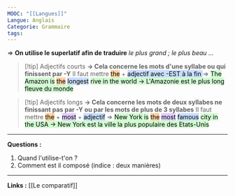 ```yaml
---
MOOC: "[[Langues]]"
Langue: Anglais
Categorie: Grammaire
tags:
---
```

⇒ **On utilise le superlatif afin de traduire** *le plus grand ; le plus beau ...*
> [!tip] Adjectifs courts
> **→ Cela concerne les mots d'une syllabe ou qui finissent par -Y**
> Il faut mettre <mark style="background: #FFB86CA6;">the</mark> + <mark style="background: #ADCCFFA6;">adjectif avec -EST à la fin </mark>
> ⇒ <mark style="background: #BBFABBA6;">The Amazon is</mark> <mark style="background: #FFB86CA6;">the</mark> <mark style="background: #ADCCFFA6;">longest</mark> <mark style="background: #BBFABBA6;">rive in the world → L'Amazonie est le plus long fleuve du monde</mark>

>[!tip] Adjectifs longs
> **→ Cela concerne les mots de deux syllabes ne finissant pas par -Y ou par les mots de plus de 3 syllabes**
> Il faut mettre <mark style="background: #FFB86CA6;">the</mark> + <mark style="background: #D2B3FFA6;">most</mark> + <mark style="background: #ADCCFFA6;">adjectif</mark>
> ⇒ <mark style="background: #BBFABBA6;">New York is</mark> <mark style="background: #FFB86CA6;">the</mark> <mark style="background: #D2B3FFA6;">most</mark> <mark style="background: #ADCCFFA6;">famous</mark> <mark style="background: #BBFABBA6;">city in the USA → New York est la ville la plus populaire des Etats-Unis</mark>

---
**Questions :**
1. Quand l'utilise-t'on ?
2. Comment est il composé (indice : deux manières)
---
**Links :**
[[Le comparatif]]